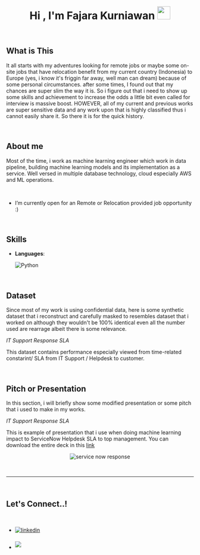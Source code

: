 
<h1 align="center"><b>Hi , I'm Fajara Kurniawan </b><img src="https://media.giphy.com/media/hvRJCLFzcasrR4ia7z/giphy.gif" width="35"></h1>
<br>

##  **What is This**

It all starts with my adventures looking for remote jobs or maybe some on-site jobs that have relocation benefit from my current country (Indonesia) to Europe (yes, i know it's friggin far away, well man can dream) because of some personal circumstances. after some times, I found out that my chances are super slim the way it is. So i figure out that i need to show up some skills and achievement to increase the odds a little bit even called for interview is massive boost. HOWEVER, all of my current and previous works are super sensitive data and any work upon that is highly classified thus i cannot easily share it. So there it is for the quick history.

<br>


	
##  **About me**

Most of the time, i work as machine learning engineer which work in data pipeline, building machine learning models and its implementation as a service.  Well versed in multiple database technology, cloud especially AWS and ML operations.

<br>


- I’m currently open for an Remote or Relocation provided job opportunity :) 

<br>

##  **Skills**

<p align="center">

- **Languages**:
    
    ![Python](https://img.shields.io/badge/Python%20-%2314354C.svg?style=for-the-badge&logo=python&logoColor=white)

<br>   
</p>


##  **Dataset**

Since most of my work is using confidential data, here is some synthetic dataset that i reconstruct and carefully masked to resembles dataset that i worked on although they wouldn't be 100% identical even all the number used are rearrage albeit there is some relevance.

*IT Support Response SLA*

This dataset contains performance especially viewed from time-related constarint/ SLA from IT Support / Helpdesk to customer.

<br>

##  **Pitch or Presentation**

In this section, i will briefly show some modified presentation or some pitch that i used to make in my works.


*IT Support Response SLA*

This is example of presentation that i use when doing machine learning impact to ServiceNow Helpdesk SLA to top management. You can download the entire deck in this [link](https://github.com/fajara-kurniawan/fajara-kurniawan/blob/main/Presentations/service%20now%20response.pptx) 
<p align="center">	
<img src="https://user-images.githubusercontent.com/64695372/211128999-a011bfef-40dc-49bf-8efb-e18f96d637d2.gif" alt="service now response" />
<!-- ![service now response - small](https://user-images.githubusercontent.com/64695372/211128999-a011bfef-40dc-49bf-8efb-e18f96d637d2.gif) -->
</p>

<br>

-----

<br>

## <b> Let's Connect..!</b>
<br>
<div align='left'>

<ul>

<li>
<a href="https://www.linkedin.com/in/fajara-kurniawan-116409118/" target="_blank">
<img src="https://img.shields.io/badge/linkedin:  fajarakurniawan-%2300acee.svg?color=405DE6&style=for-the-badge&logo=linkedin&logoColor=white" alt=linkedin style="margin-bottom: 5px;"/>
</a>
</li>

<br>

<li>
<a href="mailto:fajarakurniawan@gmail.com" target="_blank">
<img src="https://img.shields.io/badge/gmail:  fajarakurniawan-%23EA4335.svg?style=for-the-badge&logo=gmail&logoColor=white" t=mail style="margin-bottom: 5px;" />
</a>
</li>
	
</ul>
</div>

